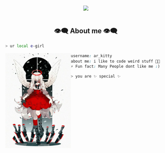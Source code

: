 <body>
<br>
<div align="center">
<img src="[IMG]/banner.gif" width="300px">
</div>
<br>

<h2 align="center"> 👁️‍🗨️ About me 👁️‍🗨️ </h2>

```zsh
> ur local e-girl
```

<img align="left" src="[IMG]/main.jpg" width="205px"/> 

```css
username: ar_kitty
about me: i like to code weird stuff 🧑‍🚀
⚡ Fun fact: Many People dont like me :)
```

```zsh
> you are ✨ special ✨
```

